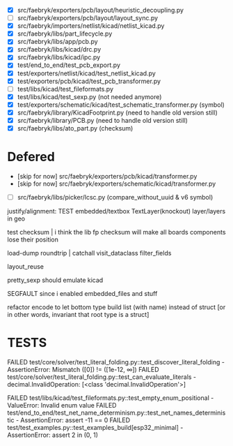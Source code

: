 - [x] src/faebryk/exporters/pcb/layout/heuristic_decoupling.py
- [ ] src/faebryk/exporters/pcb/layout/layout_sync.py
- [x] src/faebryk/importers/netlist/kicad/netlist_kicad.py
- [x] src/faebryk/libs/part_lifecycle.py
- [x] src/faebryk/libs/app/pcb.py
- [x] src/faebryk/libs/kicad/drc.py
- [x] src/faebryk/libs/kicad/ipc.py
- [x] test/end_to_end/test_pcb_export.py
- [x] test/exporters/netlist/kicad/test_netlist_kicad.py
- [x] test/exporters/pcb/kicad/test_pcb_transformer.py
- [ ] test/libs/kicad/test_fileformats.py
- [x] test/libs/kicad/test_sexp.py (not needed anymore)
- [x] test/exporters/schematic/kicad/test_schematic_transformer.py (symbol)
- [x] src/faebryk/library/KicadFootprint.py (need to handle old version still)
- [x] src/faebryk/library/PCB.py (need to handle old version still)
- [x] src/faebryk/libs/ato_part.py (checksum)

# Defered

- [skip for now] src/faebryk/exporters/pcb/kicad/transformer.py
- [skip for now] src/faebryk/exporters/schematic/kicad/transformer.py
- [ ] src/faebryk/libs/picker/lcsc.py (compare_without_uuid & v6 symbol)

justify/alignment: TEST
embedded/textbox
TextLayer(knockout)
layer/layers in geo

test checksum
| i think the lib fp checksum will make all boards components lose their position

load-dump roundtrip
| catchall
visit_dataclass
filter_fields

layout_reuse

pretty_sexp should emulate kicad

SEGFAULT since i enabled embedded_files and stuff

refactor encode to let bottom type build list (with name) instead of struct
[or in other words, invariant that root type is a struct]

# TESTS

FAILED test/core/solver/test_literal_folding.py::test_discover_literal_folding - AssertionError: Mismatch ([0]) != ([1e-12, ∞])
FAILED test/core/solver/test_literal_folding.py::test_can_evaluate_literals - decimal.InvalidOperation: [<class 'decimal.InvalidOperation'>]

FAILED test/libs/kicad/test_fileformats.py::test_empty_enum_positional - ValueError: Invalid enum value
FAILED test/end_to_end/test_net_name_determinism.py::test_net_names_deterministic - AssertionError: assert -11 == 0
FAILED test/test_examples.py::test_examples_build[esp32_minimal] - AssertionError: assert 2 in (0, 1)
